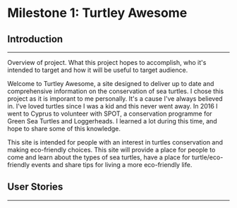 # Milestone 1: Turtley Awesome 

## Introduction 

***

Overview of project. What this project hopes to accomplish, who it's intended to target and how it will be useful to target audience.

Welcome to Turtley Awesome, a site designed to deliver up to date and comprehensive information on the conservation of sea turtles.
I chose this project as it is imporant to me personally. It's a cause I've always believed in. I've loved turtles since I was a kid and this never went away. In 2016 I went to Cyprus to volunteer with SPOT, a conservation programme for Green Sea Turtles and Loggerheads. I learned a lot during this time, and hope to share some of this knowledge. 

This site is intended for people with an interest in turtles conservation and making eco-friendly choices. This site will provide a place for people to come and learn about the types of sea turtles, have a place for turtle/eco-friendly events and share tips for living a more eco-friendly life. 

## User Stories 

***

